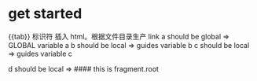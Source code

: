 # get started

{{tab}} 标识符 插入 html。根据文件目录生产 link
a should be global => GLOBAL variable a
b should be local => guides variable b
c should be local => guides variable c

d should be local => #### this is fragment.root



